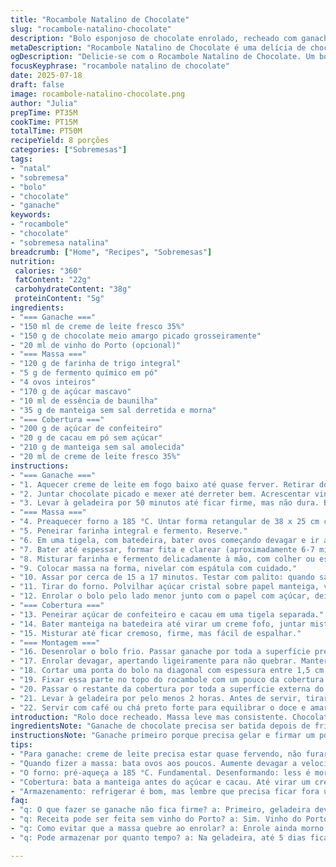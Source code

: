 ```yaml
---
title: "Rocambole Natalino de Chocolate"
slug: "rocambole-natalino-chocolate"
description: "Bolo esponjoso de chocolate enrolado, recheado com ganache de chocolate meio amargo e cobertura cremosa de cacau. Ganache leva creme e vinho do Porto para um toque diferente. Massa usa farinha integral e açúcar mascavo para um sabor mais terroso. Cobertura feita com cacau em pó, açúcar de confeiteiro, manteiga e um toque de creme. Tempo total cerca de 44 minutos entre preparo e forno. Serve 8 porções, opção vegetariana e sem nozes."
metaDescription: "Rocambole Natalino de Chocolate é uma delícia de chocolate perfeita para o Natal. Sabor intenso, ideal para confraternizações."
ogDescription: "Delicie-se com o Rocambole Natalino de Chocolate. Um bolo enrolado com ganache e cobertura que encanta a todos. Experimente!"
focusKeyphrase: "rocambole natalino de chocolate"
date: 2025-07-18
draft: false
image: rocambole-natalino-chocolate.png
author: "Julia"
prepTime: PT35M
cookTime: PT15M
totalTime: PT50M
recipeYield: 8 porções
categories: ["Sobremesas"]
tags:
- "natal"
- "sobremesa"
- "bolo"
- "chocolate"
- "ganache"
keywords:
- "rocambole"
- "chocolate"
- "sobremesa natalina"
breadcrumb: ["Home", "Recipes", "Sobremesas"]
nutrition: 
 calories: "360"
 fatContent: "22g"
 carbohydrateContent: "38g"
 proteinContent: "5g"
ingredients:
- "=== Ganache ==="
- "150 ml de creme de leite fresco 35%"
- "150 g de chocolate meio amargo picado grosseiramente"
- "20 ml de vinho do Porto (opcional)"
- "=== Massa ==="
- "120 g de farinha de trigo integral"
- "5 g de fermento químico em pó"
- "4 ovos inteiros"
- "170 g de açúcar mascavo"
- "10 ml de essência de baunilha"
- "35 g de manteiga sem sal derretida e morna"
- "=== Cobertura ==="
- "200 g de açúcar de confeiteiro"
- "20 g de cacau em pó sem açúcar"
- "210 g de manteiga sem sal amolecida"
- "20 ml de creme de leite fresco 35%"
instructions:
- "=== Ganache ==="
- "1. Aquecer creme de leite em fogo baixo até quase ferver. Retirar do fogo."
- "2. Juntar chocolate picado e mexer até derreter bem. Acrescentar vinho do Porto, misturar."
- "3. Levar à geladeira por 50 minutos até ficar firme, mas não dura. Bata com batedeira até cremosa pra espalhar."
- "=== Massa ==="
- "4. Preaquecer forno a 185 °C. Untar forma retangular de 38 x 25 cm com manteiga e forrar com papel manteiga já untado. Deixe papel sobrando nas pontas."
- "5. Peneirar farinha integral e fermento. Reserve."
- "6. Em uma tigela, com batedeira, bater ovos começando devagar e ir aumentando batiendo, acrescentar açúcar mascavo aos poucos. Incorporar essência de baunilha."
- "7. Bater até espessar, formar fita e clarear (aproximadamente 6-7 minutos)."
- "8. Misturar farinha e fermento delicadamente à mão, com colher ou espátula. Incorporar manteiga derretida em fio, mexendo leve pra não perder ar."
- "9. Colocar massa na forma, nivelar com espátula com cuidado."
- "10. Assar por cerca de 15 a 17 minutos. Testar com palito: quando sair limpo tá pronto, não deixe passar demais."
- "11. Tirar do forno. Polvilhar açúcar cristal sobre papel manteiga, virar bolo com cuidado para cima do papel açucarado, descolar papel usado pra assar."
- "12. Enrolar o bolo pelo lado menor junto com o papel com açúcar, deixar esfriar enrolado para facilitar enrolar com ganache depois."
- "=== Cobertura ==="
- "13. Peneirar açúcar de confeiteiro e cacau em uma tigela separada."
- "14. Bater manteiga na batedeira até virar um creme fofo, juntar misturando aos poucos açúcar com cacau peneirados e por fim o creme de leite."
- "15. Misturar até ficar cremoso, firme, mas fácil de espalhar."
- "=== Montagem ==="
- "16. Desenrolar o bolo frio. Passar ganache por toda a superfície preenchendo do meio às bordas."
- "17. Enrolar devagar, apertando ligeiramente para não quebrar. Manter o enrolado com o lado de emenda para baixo."
- "18. Cortar uma ponta do bolo na diagonal com espessura entre 1,5 cm e 2,5 cm para fazer um galho decorativo."
- "19. Fixar essa parte no topo do rocambole com um pouco da cobertura de manteiga para colar."
- "20. Passar o restante da cobertura por toda a superfície externa do rocambole, fazendo riscos com garfo para dar aspecto de casca de árvore."
- "21. Levar à geladeira por pelo menos 2 horas. Antes de servir, tirar da geladeira e deixar descansar 30 minutos para amolecer levemente o creme."
- "22. Servir com café ou chá preto forte para equilibrar o doce e amargo."
introduction: "Rolo doce recheado. Massa leve mas consistente. Chocolate meio amargo, não muito doce. Ganache com toque de vinho do Porto dá um aroma diferente. Açúcar mascavo e farinha integral para potência de sabor e textura mais rústica. Cobertura cremosa com manteiga e cacau para contraste. Tudo enrolado, cortado, montado. Decorar galho pra parecer tronco de árvore. Bolo gelado, tem que esperar se acomodar uns 30 minutos antes de comer. Combinar com café preto. Muito usado em festas de fim de ano, principalmente no Natal brasileiro, onde mistura o estilo francês com ingredientes locais. Tradicional mas com adaptção que agrada paladar daqui. Dá para guardar na geladeira e serve bem em fatias. Serve 8 tranquilamente. Feito em menos de uma hora. Simples, prático e diferente. Ideal pra quem quer algo fora do óbvio nessa época. Manteiga, chocolate e vinho combinam muito, vale provar junto."
ingredientsNote: "Ganache de chocolate precisa ser batida depois de fria pra espalhar fácil. A liqueur de vinho do Porto é opcional, mas dá um toque adulto e aromático sem ficar forte demais. Se não tiver, pode omitir ou trocar por essência de laranja para algo mais cítrico. Massa é diferente do bolo tradicional, porque usa farinha de trigo integral e açúcar mascavo para dar um sabor mais intenso, chocolate fica mais presente. Fermento não pode faltar, senão não cresce direito. Manteiga derretida e morna deve ser incorporada depois dos secos e ovos batidos para manter leveza. Papel manteiga com açúcar na hora de virar o bolo impede que quebre. Na cobertura, peneirar ingredientes para não empelotar. A manteiga usada deve estar em temperatura ambiente, nem dura, nem líquida para conseguir o ponto certo da cobertura cremosinha. Para enrolar o bolo, o ideal é que ele esteja ainda morno, não quente nem totalmente frio, para não rachar."
instructionsNote: "Ganache primeiro porque precisa gelar e firmar um pouco antes de bater. Muita calma ao misturar farinha e fermento dentro da mistura de ovos para manter aeração. Massa deve ficar leve, não bater farinha demais. Forno pré-aquecido evita variar tempo e textura. Tempo de forno pode variar de 15 a 17 minutos dependendo do forno. Retirar massa antes de passar do ponto, senão fica ressecada. Virar massa do jeito certo evita quebra. Enrolar ainda morno para não partir. Cobertura feita batendo manteiga antes do açúcar e cacau, mistura gradual para não arredar ou ficar grudenta demais. Passar ganache na massa antes de enrolar cria textura e sabor equilibrados. Cortar ponta em diagonal é toque visual pra dar ideia de galho. Colar pedaço com cobertura é simples e eficiente. Cobertura final ao redor dá acabamento rústico. Depois é refrigerar para firmar bem antes de servir. Servir com tempo de descanso pra suavizar sabores e texturas."
tips:
- "Para ganache: creme de leite precisa estar quase fervendo, não furar a calmaria. Chocolate bem picado. Misture até derreter. Vinho do Porto é opcional. Cuidado com o tempo na geladeira, 50 minutos é o ideal, algumas receitas falham aqui."
- "Quando fizer a massa: bata ovos aos poucos. Aumente devagar a velocidade. Deixe aerado. Massa leve é a chave. Adicione açúcar mascavo lentamente. Assim, o sabor doce vem, sem ser muito. Misturar a farinha – só até homogenizar. Não bata demais. Pra não perder ar."
- "O forno: pré-aqueça a 185 °C. Fundamental. Desenformando: less é more. Papel açucarado na hora de virar é essencial. Bolo não quebra, fica bonito. Enrolar e esfriar juntos é o segredo. Não enfrente o corte logo, esfriou, esperou."
- "Cobertura: bata a manteiga antes do açúcar e cacau. Até virar um creme. Não empelotar é prioridade. Mistura devagar. Ganache na massa: sabor equilibrado, visual incrível. Corte em diagonal é um toque simples, mas que faz a diferença. Mantenha tudo rústico."
- "Armazenamento: refrigerar é bom, mas lembre que precisa ficar fora um tempo. 30 minutos na temperatura ambiente é ideal. Assim, creme de leite volta a textura certa. Serve em fatias e a cada pedaço, o sabor é impressionante. Esteja atento ao tempo de descanso antes de servir."
faq:
- "q: O que fazer se ganache não fica firme? a: Primeiro, geladeira deve ser usada. 50 minutos corretos. Depois, bata novamente. Se ainda não firmar, mais tempo na geladeira, vai resolver."
- "q: Receita pode ser feita sem vinho do Porto? a: Sim. Vinho do Porto é opcional. Troque por essência de laranja se preferir algo mais cítrico. Ou simplesmente omita, receita continuará ótima."
- "q: Como evitar que a massa quebre ao enrolar? a: Enrole ainda morno, atenção. Não deixe frio nem quente. Papel manteiga ajuda muito na hora de virar. E o açúcar evita que grude."
- "q: Pode armazenar por quanto tempo? a: Na geladeira, até 5 dias fica bom. Aproveite! Mas deixe ele em fatias facil de pegar. Se não comer, comer só um pedaço, é ótimo. Melhor após um dia."

---
```

